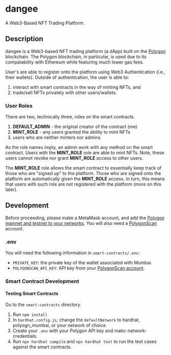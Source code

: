 # dangee
A Web3-Based NFT Trading Platform.

## Description
dangee is a Web3-based NFT trading platform (a dApp) built on the [Polygon](https://polygon.technology) blockchain. 
The Polygon blockchain, in particular, is used due to its compatability with Ethereum while featuring much lower gas fees.

User's are able to register onto the platform using Web3 Authentication (i.e., their wallets). Outside of authentication,
the user is able to:
1. interact with smart contracts in the way of minting NFTs, and 
2. trade/sell NFTs privately with other
users/wallets.

### User Roles
There are two, technically three, roles on the smart contracts.
1. **DEFAULT_ADMIN** - the original creator of the contract (me)
2. **MINT_ROLE** - any users granted the ability to mint NFTs
3. users who are neither minters nor admins.

As the role names imply, an admin work with any method on the smart contract. Users with the **MINT_ROLE** role are able to mint NFTs.
Note, these users cannot revoke nor grant **MINT_ROLE** access to other users.

The **MINT_ROLE** role allows the smart contract to essentially keep track of those who are "signed up" to the platform. Those
who are signed onto the platform are automatically given the **MINT_ROLE** access. In turn, this means that users with such role
are not registered with the platform (more on this later).

## Development
Before proceeding, please make a MetaMask account, and add the [Polygon mainnet and testnet to your networks](https://docs.polygon.technology/tools/wallets/metamask/add-polygon-network/). You will also need a [PolygonScan](https://polygonscan.com/) account.
### .env
You will need the following information in ```smart-contracts/.env```:
- ```PRIVATE_KEY```: the private key of the wallet associated with Mumbai.
- ```POLYGONSCAN_API_KEY```: API key from your [PolygonScan account](https://polygonscan.com/).

### Smart Contract Development
#### Testing Smart Contracts
Go to the ```smart-contracts``` directory. 

1. Run ```npm install```
2. In ```hardhat.config.js```, change the ```defaultNetwork``` to hardhat, polyogn_mumbai, or your network of choice.
2. Create your ```.env``` with your Polygon API key and matic-network-credentials.
3. Run ```npx hardhat compile``` and ```npx hardhat test``` to run the test cases against the smart contracts.
